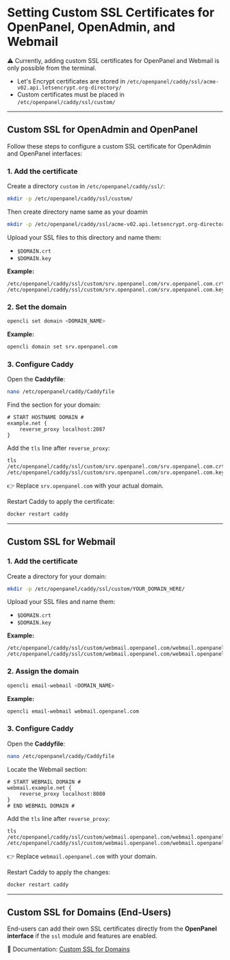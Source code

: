 # Setting Custom SSL Certificates for OpenPanel, OpenAdmin, and Webmail

⚠️ Currently, adding custom SSL certificates for OpenPanel and Webmail is only possible from the terminal.

- Let's Encrypt certificates are stored in `/etc/openpanel/caddy/ssl/acme-v02.api.letsencrypt.org-directory/`
- Custom certificates must be placed in `/etc/openpanel/caddy/ssl/custom/`

---

## Custom SSL for OpenAdmin and OpenPanel

Follow these steps to configure a custom SSL certificate for OpenAdmin and OpenPanel interfaces:

### 1. Add the certificate

Create a directory `custom` in `/etc/openpanel/caddy/ssl/`:

```bash
mkdir -p /etc/openpanel/caddy/ssl/custom/
```

Then create directory name same as your doamin
```bash
mkdir -p /etc/openpanel/caddy/ssl/acme-v02.api.letsencrypt.org-directory/YOUR_DOMAIN_HERE/
```

Upload your SSL files to this directory and name them:

* `$DOMAIN.crt`
* `$DOMAIN.key`

**Example:**

```
/etc/openpanel/caddy/ssl/custom/srv.openpanel.com/srv.openpanel.com.crt
/etc/openpanel/caddy/ssl/custom/srv.openpanel.com/srv.openpanel.com.key
```

### 2. Set the domain

```bash
opencli set domain <DOMAIN_NAME>
```

**Example:**
```bash
opencli domain set srv.openpanel.com
```

### 3. Configure Caddy

Open the **Caddyfile**:
```bash
nano /etc/openpanel/caddy/Caddyfile
```

Find the section for your domain:

```
# START HOSTNAME DOMAIN #
example.net {
    reverse_proxy localhost:2087
}
```

Add the `tls` line after `reverse_proxy`:

```
tls /etc/openpanel/caddy/ssl/custom/srv.openpanel.com/srv.openpanel.com.crt /etc/openpanel/caddy/ssl/custom/srv.openpanel.com/srv.openpanel.com.key
```

👉 Replace `srv.openpanel.com` with your actual domain.

Restart Caddy to apply the certificate:

```bash
docker restart caddy
```

---

## Custom SSL for Webmail

### 1. Add the certificate

Create a directory for your domain:

```bash
mkdir -p /etc/openpanel/caddy/ssl/custom/YOUR_DOMAIN_HERE/
```

Upload your SSL files and name them:

* `$DOMAIN.crt`
* `$DOMAIN.key`

**Example:**

```
/etc/openpanel/caddy/ssl/custom/webmail.openpanel.com/webmail.openpanel.com.crt
/etc/openpanel/caddy/ssl/custom/webmail.openpanel.com/webmail.openpanel.com.key
```

### 2. Assign the domain

```bash
opencli email-webmail <DOMAIN_NAME>
```

**Example:**

```bash
opencli email-webmail webmail.openpanel.com
```

### 3. Configure Caddy

Open the **Caddyfile**:

```bash
nano /etc/openpanel/caddy/Caddyfile
```

Locate the Webmail section:

```
# START WEBMAIL DOMAIN #
webmail.example.net {
    reverse_proxy localhost:8080
}
# END WEBMAIL DOMAIN #
```

Add the `tls` line after `reverse_proxy`:

```
tls /etc/openpanel/caddy/ssl/custom/webmail.openpanel.com/webmail.openpanel.com.crt /etc/openpanel/caddy/ssl/custom/webmail.openpanel.com/webmail.openpanel.com.key
```

👉 Replace `webmail.openpanel.com` with your domain.

Restart Caddy to apply the changes:

```bash
docker restart caddy
```

---

## Custom SSL for Domains (End-Users)

End-users can add their own SSL certificates directly from the **OpenPanel interface** if the `ssl` module and features are enabled.

📖 Documentation: [Custom SSL for Domains](https://openpanel.com/docs/panel/domains/ssl/#custom-ssl)
